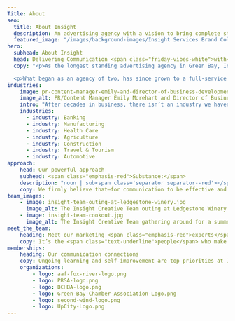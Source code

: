 ```yaml
---
Title: About
seo:
  title: About Insight
  description: An advertising agency with a vision to bring complete strategic development and creative execution capabilities into one roll-up-your-sleeves, hard-working kind of ad agency.
  featured_image: "/images/background-images/Insight Services Brand Collage Gray.jpg"
hero:
  subhead: About Insight
  head: Delivering Communication <span class="friday-vibes-white">with</span> <span class="emphasis-red">substance</span> since 1988.
  copy: "<p>As the longest standing advertising agency in Green Bay, Insight Creative, Inc. has served clients in a wide variety of industries since President Jim von Hoff opened the agency with his wife, Monica, in 1988.</p>

  <p>What began as an agency of two, has since grown to a full-service team of talented employees each offering specialized skillsets. From the very beginning, Jim’s vision was to bring all services—design, media, writing, photography and more—under one roof. That’s still a defining characteristic of the agency today.</p>"
industries: 
    image: pr-content-manager-emily-and-director-of-business-development-niki-petit.jpg
    image_alt: PR/Content Manager Emily Morehart and Director of Business Development Niki Petit holding a copy of the press gazette
    intro: "After decades in business, there isn’t an industry we haven’t touched. But there are some we have extensive experience in, such as:"
    industries: 
      - industry: Banking 
      - industry: Manufacturing 
      - industry: Health Care 
      - industry: Agriculture 
      - industry: Construction 
      - industry: Travel & Tourism 
      - industry: Automotive
approach: 
    head: Our powerful approach
    subhead: <span class="emphasis-red">Substance:</span>
    description: "noun | sub<span class='separator separator--red'></span> stance | <span class='text-tertiary'>/ ’sub stəns/:</span> the quality of being <span class='text-secondary'>important</span> or <span class='text-secondary'>significant</span>."
    copy: We firmly believe that—for communication to be effective and easy to understand—we must provide substance. Too often, marketers rely on over-inflated language and fancy designs to “wow” their audiences. By using Communication with Substance, we commit to meaningful dialogue. Every message Insight creates leads with the significant information audiences need to act. We believe that clear communication leads to effective communication, and effective communication leads to results!
team_images: 
    - image: insight-team-outing-at-ledgestone-winery.jpg 
      image_alt: The Insight Creative Team outing at Ledgestone Winery
    - image: insight-team-cookout.jpg
      image_alt: The Insight Creative Team gathering around for a summer cookout
meet_the_team: 
    heading: Meet our marketing <span class="emphasis-red">experts</span>
    copy: It’s the <span class="text-underline">people</span> who make Insight unique and especially capable. Each team member brings specialized skills. Together, we make marketing an efficient, effective and overall positive experience.
memberships:
    heading: Our communication connections
    copy: Ongoing learning and self-improvement are top priorities at Insight. That’s why we proudly hold memberships in the following professional communities. These relationships help us keep pace with the latest ethical and technical industry standards, lend our own expertise to others and ultimately, enhance our work. 
    organizations: 
        - logo: aaf-fox-river-logo.png
        - logo: PRSA-logo.png
        - logo: BCHBA-logo.png
        - logo: Green-Bay-Chamber-Association-Logo.png
        - logo: second-wind-logo.png
        - logo: UpCity-Logo.png
---
```

